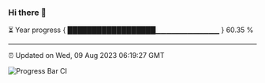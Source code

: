 ### Hi there 👋

⏳ Year progress { ██████████████████▁▁▁▁▁▁▁▁▁▁▁▁ } 60.35 %

---

⏰ Updated on Wed, 09 Aug 2023 06:19:27 GMT

![Progress Bar CI](https://github.com/liununu/liununu/workflows/Progress%20Bar%20CI/badge.svg)
